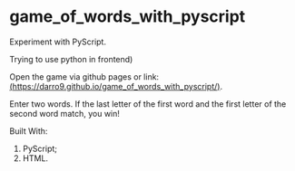 # game_of_words_with_pyscript
Experiment with PyScript.

Trying to use python in frontend)

Open the game via github pages or link:[(https://darro9.github.io/game_of_words_with_pyscript/)](https://darro9.github.io/game_of_words_with_pyscript/).

Enter two words. If the last letter of the first word and the first letter of the second word match, you win!

Built With:

1. PyScript;
2. HTML.
